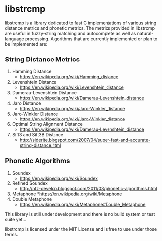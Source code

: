 libstrcmp
=========

libstrcmp is a library dedicated to fast C implementations of various string
distance metrics and phonetic metrics. The metrics provided in libstrcmp are
useful in fuzzy-string matching and autocomplete as well as natural-language
processing. Algorithms that are currently implemented or plan to be
implemented are:

String Distance Metrics
-----------------------
1. Hamming Distance
    * https://en.wikipedia.org/wiki/Hamming_distance
2. Levenshtein Distance
    * https://en.wikipedia.org/wiki/Levenshtein_distance
3. Damerau-Levenshtein Distance
    * https://en.wikipedia.org/wiki/Damerau-Levenshtein_distance
4. Jaro Distance
    * https://en.wikipedia.org/wiki/Jaro-Winkler_distance
5. Jaro-Winkler Distance
    * https://en.wikipedia.org/wiki/Jaro-Winkler_distance
6. Optimal String Alignment Distance
    * https://en.wikipedia.org/wiki/Damerau-Levenshtein_distance
7. Sift3 and Sift3B Distance
    * http://siderite.blogspot.com/2007/04/super-fast-and-accurate-string-distance.html

Phonetic Algorithms
-------------------
1. Soundex
    * https://en.wikipedia.org/wiki/Soundex
2. Refined Soundex
    * http://ntz-develop.blogspot.com/2011/03/phonetic-algorithms.html
3. Metaphone
    *https://en.wikipedia.org/wiki/Metaphone
4. Double Metaphone
    * https://en.wikipedia.org/wiki/Metaphone#Double_Metaphone

This library is still under development and there is no build system or test
suite yet...

libstrcmp is licensed under the MIT License and is free to use under those
terms.
